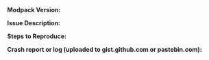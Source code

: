 <!---
Hello! First of all thank you for playing the pack, hope you are enjoying it! Sorry you're experiencing an issue. Follow the instructions here and I'll do my best to help. Note I am not some sort of wizard and there may be issues which I will be unable to solve from time to time.

Before you write anything:
* Check to see if your issue has been posted before.
* Make sure you're on the latest version of the modpack, please list what version you are using.

Thanks again for taking the time to submit a bug report!
-->

**Modpack Version:**

**Issue Description:**

**Steps to Reproduce:**

**Crash report or log (uploaded to gist.github.com or pastebin.com):**
